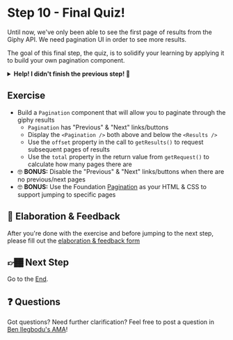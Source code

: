 # Step 10 - Final Quiz!

Until now, we've only been able to see the first page of results from the Giphy API. We need pagination UI in order to see more results.

The goal of this final step, the quiz, is to solidify your learning by applying it to build your own pagination component.

<details>
  <summary><b>Help! I didn't finish the previous step! 🚨</b></summary>

If you didn't successfully complete the previous step, you can jump right in by copying the step.

Complete the [setup instructions](../../#setup) if you have not yet followed them.

Ensure you're in the root folder of the repo:

```sh
cd react-workshop
```

Remove the existing workshop directory if you had previously started elsewhere:

```sh
rm -rf src/workshop
```

Copy the previous step as a starting point:

```sh
cp -r src/09-loading-states src/workshop
```

Ensure [`src/index.js`](../index.js#L3) is still pointing to the `workshop` App:

```js
import App from './workshop/App'
```

Start the app:

```sh
npm start
```

After the app is initially built, a new browser window should open up at [http://localhost:3000/](http://localhost:3000/), and you should be able to continue on with the tasks below.

</details>

## Exercise

- Build a `Pagination` component that will allow you to paginate through the giphy results
  - `Pagination` has "Previous" & "Next" links/buttons
  - Display the `<Pagination />` both above and below the `<Results />`
  - Use the `offset` property in the call to `getResults()` to request subsequent pages of results
  - Use the `total` property in the return value from `getRequest()` to calculate how many pages there are
- 🤓 **BONUS:** Disable the "Previous" & "Next" links/buttons when there are no previous/next pages
- 🤓 **BONUS:** Use the Foundation [Pagination](https://get.foundation/sites/docs/pagination.html) as your HTML & CSS to support jumping to specific pages

## 🧠 Elaboration & Feedback

After you're done with the exercise and before jumping to the next step, please fill out the [elaboration & feedback form](https://docs.google.com/forms/d/e/1FAIpQLScRocWvtbrl4XmT5_NRiE8bSK3CMZil-ZQByBAt8lpsurcRmw/viewform?usp=pp_url&entry.1671251225=React+FUNdamentals+Workshop&entry.1984987236=Step+10+-+Final+Quiz)

## 👉🏾 Next Step

Go to the [End](../end/).

## ❓ Questions

Got questions? Need further clarification? Feel free to post a question in [Ben Ilegbodu's AMA](http://www.benmvp.com/ama/)!
